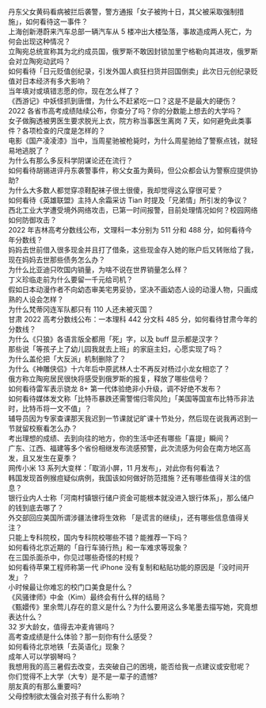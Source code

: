 丹东父女黄码看病被拦后袭警，警方通报「女子被拘十日，其父被采取强制措施」，如何看待这一事件？  
上海创新港蔚来汽车总部一辆汽车从 5 楼冲出大楼坠落，事故造成两人死亡，为何会出现这种情况？  
立陶宛总统宣称其为北约成员国，俄罗斯不敢因封锁加里宁格勒向其进攻，俄罗斯会对立陶宛动武吗？  
如何看待「日元贬值创纪录，引发外国人疯狂扫货并回国倒卖」此次日元创纪录贬值对日本经济有多大影响？  
当年填对或填错志愿的你，现在怎么样了？  
《西游记》中妖怪抓到唐僧，为什么不赶紧吃一口？这是不是最大的硬伤？  
2022 各省市高考成绩陆续公布，你查分了吗？你的分数能上想去的大学吗？  
女子做胸透被男医生要求脱光上衣，院方称当事医生离岗 7 天，如何避免此类事件？各项检查的尺度是怎样的？  
电影《国产凌凌漆》当中，当周星驰被枪毙时，为什么周星驰给了警察点钱，就轻易地逃脱了？  
为什么有那么多反科学阴谋论还在流行？  
如何看待胡锡进评丹东袭警事件，称父女虽为黄码，但公众都会认为警察应提供协助?  
为什么大多数人都觉穿凉鞋配袜子很土很傻，我却觉得这么穿很可爱？  
如何看待《英雄联盟》主持人余霜采访 Tian 时提及「兄弟情」所引发的争议？  
西北工业大学遭受境外网络攻击，已第一时间报警，目前处理情况如何？校园网络如何防御攻击？  
2022 年吉林高考分数线公布，文理科一本分别为 511 分和 488 分，如何看待今年分数线？  
妈妈去世前借入很多现金并且打了借条，这些现金存入她的账户后又转账给了我，现在妈妈去世那些债务怎么办？  
为什么比亚迪只吹国内销量，为啥不说在世界销量怎么样？  
丁义珍临走前为什么要留一千元给司机？  
假如日本动漫作者不向幼态审美宅男妥协，坚决不画幼态人设的动漫人物，只画成熟的人设会怎样？  
为什么梵蒂冈连军队都只有 110 人还未被灭国？  
甘肃 2022 高考分数线公布：一本理科 442 分文科 485 分，如何看待甘肃今年的分数线？  
为什么《只狼》各语言版全都用「死」字，以及 buff 显示都是汉字？  
那些说「等孩子上了幼儿园我就去上班」的家庭主妇，心愿实现了吗？  
为什么盖伦把「大反派」机制删除了？  
为什么《神雕侠侣》十六年后中原武林人士不再反对杨过小龙女相恋了？  
俄方称立陶宛居民很快将感受到俄罗斯的报复，释放了哪些信号？  
如何看待雷军表示骁龙 8+ 第一代体验绝非小升级，调不好绝不发布？  
如何看待媒体发文称「比特币暴跌还需警惕归零风险」「美国等国宣布比特币非法时，比特币将一文不值」？  
辅导员因为专家查课那天我迟到一节课就记旷课十节处分，然后现在说我再迟到一节就留校察看怎么办？  
考出理想的成绩、去到向往的地方，你的生活中还有哪些「喜提」瞬间？  
广东、江西、福建等多个省份相继发布流感预警，此次流感为何会在南方地区高发，且又发生在夏季？  
网传小米 13 系列大变样：「取消小屏，11 月发布」，对此你有何看法？  
韩国发现首例猴痘疑似病例，我国该如何做好防范措施？还有哪些值得关注的信息？  
银行业内人士称「河南村镇银行储户资金可能根本就没进入银行体系」，那么储户的钱到底去哪了？  
外交部回应美国所谓涉疆法律将生效称 「是谎言的继续」，还有哪些信息值得关注？  
只能上专科院校，国内专科院校哪些不错？能推荐一下吗？  
如何看待北京近期的「自行车骑行热」和一车难求等现象？  
在三国杀面杀中，你见过哪些奇怪的村规？  
如何看待苹果工程师称第一代 iPhone 没有复制和粘贴功能的原因是「没时间开发」？  
小时候最让你难忘的校门口美食是什么？  
《风骚律师》中金（Kim）最终会有什么样的结局？  
《甄嬛传》里余莺儿存在的意义是什么？为什么要用这么多笔墨去描写她，究竟想表达什么？  
32 岁大龄女，值得去冲麦肯锡吗？  
高考查成绩是什么体验？那一刻你有什么感受？  
如何看待北京地铁「去英语化」现象？  
成年人可以学钢琴吗？  
我想用我的高三暑假去改变，去突破自己的困境，能否给我一点建议或安慰呢？  
你们觉得不上大学（大专）是不是一辈子的遗憾?  
朋友真的有那么重要吗?  
父母控制欲太强会对孩子有什么影响？  
